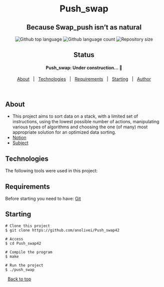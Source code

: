 <h1 align="center">Push_swap</h1>

<h2 align="center">
Because Swap_push isn’t as natural
</h2> 

<p align="center">
  <img alt="Github top language" src="https://img.shields.io/github/languages/top/anolivei/Push_swap42?color=56BEB8">

  <img alt="Github language count" src="https://img.shields.io/github/languages/count/anolivei/Push_swap42?color=56BEB8">

  <img alt="Repository size" src="https://img.shields.io/github/repo-size/anolivei/Push_swap42?color=56BEB8">

</p>

<h2 align="center"> 
Status
</h2>

<h4 align="center"> 
	Push_swap: Under construction...  🚧
</h4> 

<p align="center">
  <a href="#about">About</a> &#xa0; | &#xa0;
  <a href="#technologies">Technologies</a> &#xa0; | &#xa0;
  <a href="#requirements">Requirements</a> &#xa0; | &#xa0;
  <a href="#starting">Starting</a> &#xa0; | &#xa0;
  <a href="https://github.com/anolivei" target="_blank">Author</a>
</p>

<br>

## About ##

- This project aims to sort data on a stack, with a limited set of instructions, using the lowest possible number of actions, manipulating various types of algorithms and choosing the one (of many) most appropriate solution for an optimized data sorting.
- [Notion](http://bit.ly/push_swap)
- [Subject](https://github.com/anolivei/Push_swap42/blob/main/en.subject.pdf)

## Technologies ##

The following tools were used in this project:


## Requirements ##

Before starting you need to have: [Git](https://git-scm.com)

## Starting ##

```shell
# Clone this project
$ git clone https://github.com/anolivei/Push_swap42

# Access
$ cd Push_swap42

# Compile the program
$ make

# Run the project
$ ./push_swap

```
&#xa0;
<a href="#top">Back to top</a>

